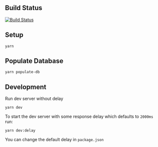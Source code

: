 ## Build Status
[![Build Status](https://travis-ci.com/marvinjude/v-server.svg?branch=master)](https://travis-ci.com/marvinjude/v-server)
## Setup

```
yarn
```

## Populate Database

```
yarn populate-db
```

## Development

Run dev server without delay

```
yarn dev
```

To start the dev server with some response delay which defaults to `2000ms` run:

```
yarn dev:delay
```

You can change the default delay in `package.json`
